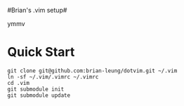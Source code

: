 #Brian's .vim setup#

ymmv

# Quick Start #
    git clone git@github.com:brian-leung/dotvim.git ~/.vim
    ln -sf ~/.vim/.vimrc ~/.vimrc
    cd .vim
    git submodule init
    git submodule update
